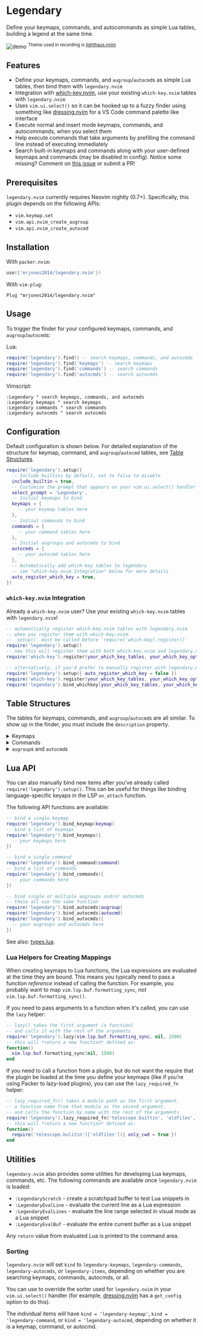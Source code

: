 # Legendary

Define your keymaps, commands, and autocommands as simple Lua tables, building a legend at the same time.

<!-- panvimdoc-ignore-start -->

![demo](./demo.gif)
<sup>Theme used in recording is [lighthaus.nvim](https://github.com/mrjones2014/lighthaus.nvim)</sup>

<!-- panvimdoc-ignore-end -->

## Features

- Define your keymaps, commands, and `augroup`/`autocmd`s as simple Lua tables, then bind them with `legendary.nvim`
- Integration with [which-key.nvim](https://github.com/folke/which-key.nvim), use your existing `which-key.nvim` tables with `legendary.nvim`
- Uses `vim.ui.select()` so it can be hooked up to a fuzzy finder using something like [dressing.nvim](https://github.com/stevearc/dressing.nvim) for a VS Code command palette like interface
- Execute normal and insert mode keymaps, commands, and autocommands, when you select them
- Help execute commands that take arguments by prefilling the command line instead of executing immediately
- Search built-in keymaps and commands along with your user-defined keymaps and commands (may be disabled in config). Notice some missing? Comment on [this issue](https://github.com/mrjones2014/legendary.nvim/issues/1) or submit a PR!

## Prerequisites

`legendary.nvim` currently requires Neovim nightly (0.7+). Specifically, this plugin depends on the following APIs:

- `vim.keymap.set`
- `vim.api.nvim_create_augroup`
- `vim.api.nvim_create_autocmd`

## Installation

With `packer.nvim`:

```lua
use({'mrjones2014/legendary.nvim'})
```

With `vim-plug`:

```VimL
Plug "mrjones2014/legendary.nvim"
```

## Usage

To trigger the finder for your configured keymaps, commands, and `augroup`/`autocmd`s:

Lua:

```lua
require('legendary').find() -- search keymaps, commands, and autocmds
require('legendary').find('keymaps') -- search keymaps
require('legendary').find('commands') -- search commands
require('legendary').find('autocmds') -- search autocmds
```

Vimscript:

```VimL
:Legendary " search keymaps, commands, and autocmds
:Legendary keymaps " search keymaps
:Legendary commands " search commands
:Legendary autocmds " search autocmds
```

## Configuration

Default configuration is shown below. For detailed explanation of the structure for
keymap, command, and `augroup`/`autocmd` tables, see [Table Structures](#table-structures).

```lua
require('legendary').setup({
  -- Include builtins by default, set to false to disable
  include_builtin = true,
  -- Customize the prompt that appears on your vim.ui.select() handler
  select_prompt = 'Legendary',
  -- Initial keymaps to bind
  keymaps = {
    -- your keymap tables here
  },
  -- Initial commands to bind
  commands = {
    -- your command tables here
  },
  -- Initial augroups and autocmds to bind
  autocmds = {
    -- your autocmd tables here
  },
  -- Automatically add which-key tables to legendary
  -- see "which-key.nvim Integration" below for more details
  auto_register_which_key = true,
})
```

### `which-key.nvim` Integration

Already a `which-key.nvim` user? Use your existing `which-key.nvim` tables with `legendary.nvim`!

```lua
-- automatically register which-key.nvim tables with legendary.nvim
-- when you register them with which-key.nvim.
-- `setup()` must be called before `require('which-key).register()`
require('legendary').setup()
-- now this will register them with both which-key.nvim and legendary.nvim
require('which-key').register(your_which_key_tables, your_which_key_opts)

-- alternatively, if you'd prefer to manually register with legendary.nvim
require('legendary').setup({ auto_register_which_key = false })
require('which-key').register(your_which_key_tables, your_which_key_opts)
require('legendary').bind_whichkey(your_which_key_tables, your_which_key_opts)
```

## Table Structures

The tables for keymaps, commands, and `augroup`/`autocmd`s are all similar. To show up in the finder,
you must include the `description` property.

<details>
<summary>Keymaps</summary>

For keymaps you are mapping yourself (as opposed to mappings set by other plugins),
the first two elements are the key and the handler, respectively. The handler
can be a command string like `:wa<CR>` or a Lua function. Example:

```lua
local keymaps = {
  { '<leader>s', ':wa<CR>', description = 'Write all buffers', opts = {} },
  { '<leader>fm', vim.lsp.buf.formatting_sync, description = 'Format buffer with LSP' },
}
```

If you need to pass parameters to the Lua function or call a function dynamically from a plugin,
you can use the following helper functions:

```lua
local keymaps = {
  { '<leader>p', require('legendary').lazy(vim.lsp.buf.formatting_sync, nil, 1500), description = 'Format with 1.5s timeout' },
  { '<leader>f', require('legendary').lazy_required_fn('telescope.builtin', 'oldfiles', { only_cwd = true }) }
}
```

The keymap's mode defaults to normal (`n`), but you can set a different mode, or list of modes, via
the `mode` property:

```lua
local keymaps = {
  { '<leader>c', ':CommentToggle<CR>', description = 'Toggle comment', mode = { 'n', 'v' } }
}
```

You can also pass options to the keymap via the `opts` property, see `:h vim.keymap.set` to
see available options.

```lua
local keymaps = {
  {
    '<leader>fm',
    vim.lsp.buf.formatting_sync,
    description = 'Format buffer with LSP',
    opts = { silent = true, noremap = true }
  },
}
```

Finally, if you want to register keymaps with `legendary.nvim` in order to see them in the finder, but not bind
them (like for keymaps set by other plugins), you can just omit the handler element:

```lua
local keymaps = {
  { '<C-d>', description = 'Scroll docs up' },
  { '<C-f>', description = 'Scroll docs down' },
}
```

</details>

<details>
<summary>Commands</summary>

Command tables follow the exact same structure as keymaps, but specify a command name instead of a key code.

```lua
local commands = {
  { ':DoSomething', ':echo "something"', description = 'Do something!' },
  { ':DoSomethingWithLua', require('some-module').some_method, description = 'Do something with Lua!' },
  -- a command from a plugin, don't specify a handler
  { ':CommentToggle', description = 'Toggle comment' },
}
```

If you need a command to take an argument, specify `unfinished = true` to pre-fill the command line instead
of executing the command on selected. You can put an argument name/hint in `[]` or `{}` that will be stripped
when filling the command line.

```lua
local commands = {
  { ':MyCommand {some_argument}<CR>', description = 'Command with argument', unfinished = true },
  -- or
  { ':MyCommand [some_argument]<CR>', description = 'Command with argument', unfinished = true },
}
```

</details>

<details>
<summary><code>augroup</code>s and <code>autocmd</code>s</summary>

`augroup` tables are very simple. They have a `name` property, and a `clear` property which defaults to `true`.
This will clear the `augroup` when creating it, equivalent to `au!`. `autocmd` tables nested within `augroup`
tables will automatically be defined in the `augroup`.

```lua
local augroups = {
  {
    name = 'MyAugroupName',
    clear = true,
    -- you autocmd tables here
  }
}
```

`autocmd` tables have an event or list of events, and a handler as the first two elements, respectively.
You can also specify options to be passed to the `autocmd` via the `opts` property. The `opts` property
defaults to `{ pattern = '*', group = nil }`.

```lua
local autocmds = {
  {
    'FileType',
    ':setlocal conceallevel=0',
    opts = {
      pattern = { 'json', 'jsonc' },
    },
  },
  {
    { 'BufRead', 'BufNewFile' },
    ':set filetype=jsonc',
    opts = {
      pattern = { '*.jsonc', 'tsconfig*.json' },
    },
  },
  {
    'BufWritePre',
    vim.lsp.buf.formatting_sync,
    -- include a description to execute it
    -- like a command on-demand from the finder
    description = 'Format on write with LSP',
  },
}
```

An example putting both together:

```lua
local augroups = {
  {
    name = 'LspOnAttachAutocmds',
    clear = true,
    {
      'BufWritePre',
      require('lsp.utils').format_document,
    },
    {
      'CursorHold',
      vim.diagnostic.open_float,
    },
  },
  {
    { 'BufRead', 'BufNewFile' },
    ':set filetype=jsonc',
    opts = {
      -- you can also manually add an autocmd
      -- to an existing augroup
      group = 'filetypedetect',
      pattern = { '*.jsonc', 'tsconfig*.json' },
    },
  }
}
```

</details>

## Lua API

You can also manually bind new items after you've already called `require('legendary').setup()`.
This can be useful for things like binding language-specific keyaps in the LSP `on_attach` function.

The following API functions are available:

```lua
-- bind a single keymap
require('legendary').bind_keymap(keymap)
-- bind a list of keymaps
require('legendary').bind_keymaps({
  -- your keymaps here
})

-- bind a single command
require('legendary').bind_command(command)
-- bind a list of commands
require('legendary').bind_commands({
  -- your commands here
})

-- bind single or multiple augroups and/or autocmds
-- these all use the same function
require('legendary').bind_autocmds(augroup)
require('legendary').bind_autocmds(autocmd)
require('legendary').bind_autocmds({
  -- your augroups and autocmds here
})
```

See also: [types.lua](./lua/legendary/types.lua).

### Lua Helpers for Creating Mappings

When creating keymaps to Lua functions, the Lua expressions are evaluated at the time they are bound.
This means you typically need to pass a function _reference_ instead of calling the function.
For example, you probably want to map `vim.lsp.buf.formatting_sync`, _not_ `vim.lsp.buf.formatting_sync()`.

If you need to pass arguments to a function when it's called, you can use the `lazy` helper:

```lua
-- lazy() takes the first argument (a function)
-- and calls it with the rest of the arguments
require('legendary').lazy(vim.lsp.buf.formatting_sync, nil, 1500)
-- this will *return a new function* defined as:
function()
  vim.lsp.buf.formatting_sync(nil, 1500)
end
```

If you need to call a function from a plugin, but do not want the require that the plugin be
loaded at the time you define your keymaps (like if you're using Packer to lazy-load plugins),
you can use the `lazy_required_fn` helper:

```lua
-- lazy_required_fn() takes a module path as the first argument,
-- a function name from that module as the second argument,
-- and calls the function by name with the rest of the arguments
require('legendary').lazy_required_fn('telescope.builtin', 'oldfiles', { only_cwd = true })
-- this will *return a new function* defined as:
function()
  require('telescope.bulitin')['oldfiles']({ only_cwd = true })
end
```

## Utilities

`legendary.nvim` also provides some utilities for developing Lua keymaps, commands, etc.
The following commands are available once `legendary.nvim` is loaded:

- `:LegendaryScratch` - create a scratchpad buffer to test Lua snippets in
- `:LegendaryEvalLine` - evaluate the current line as a Lua expression
- `:LegendaryEvalLines` - evaluate the line range selected in visual mode as a Lua snippet
- `:LegendaryEvalBuf` - evaluate the entire current buffer as a Lua snippet

Any `return` value from evaluated Lua is printed to the command area.

### Sorting

`legendary.nvim` will set `kind` to `legendary-keymaps`, `legendary-commands`, `legendary-autocmds`,
or `legendary-items`, depending on whether you are searching keymaps, commands, autocmds, or all.

You can use to override the sorter used for `legendary.nvim` in your `vim.ui.select()`
handler (for example, [dressing.nvim](https://github.com/stevearc/dressing.nvim) has a
`get_config` option to do this).

The individual items will have `kind = 'legendary-keymap'`, `kind = 'legendary-command`,
or `kind = 'legendary-autocmd`, depending on whether it is a keymap, command, or autocmd.
